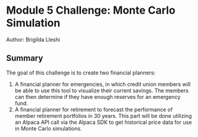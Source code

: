 # Module 5 Challenge: Monte Carlo Simulation
Author: Brigilda Lleshi

## Summary
The goal of this challenge is to create two financial planners:
1. A financial planner for emergencies, in which credit union members will be able to use this tool to visualize their current savings. The members can then determine if they have enough reserves for an emergency fund.
2. A financial planner for retirement to forecast the performance of member retirement portfolios in 30 years. This part will be done utilizing an Alpaca API call via the Alpaca SDK to get historical price data for use in Monte Carlo simulations.
